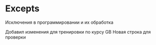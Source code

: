 # Excepts
Исключения в программировании и их обработка

Добавил изменения для тренировки по курсу GB
Новая строка для проверки
